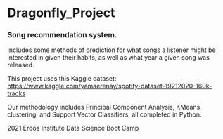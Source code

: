 # Dragonfly_Project


### Song recommendation system. 

Includes some methods of prediction for what songs a listener might be interested in given their habits, as well as what year a given song was released.

This project uses this Kaggle dataset: https://www.kaggle.com/yamaerenay/spotify-dataset-19212020-160k-tracks

Our methodology includes Principal Component Analysis, KMeans clustering, and Support Vector Classifiers, all completed in Python.

2021 Erdős Institute Data Science Boot Camp
